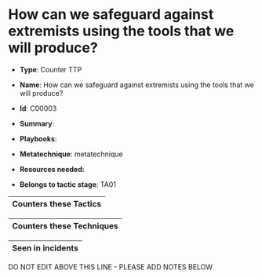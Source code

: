 # How can we safeguard against extremists using the tools that we will produce?

* **Type**: Counter TTP

* **Name**: How can we safeguard against extremists using the tools that we will produce?

* **Id**: C00003

* **Summary**: 

* **Playbooks**: 

* **Metatechnique**: metatechnique

* **Resources needed:** 

* **Belongs to tactic stage**: TA01


| Counters these Tactics |
| ---------------------- |



| Counters these Techniques |
| ------------------------- |



| Seen in incidents |
| ----------------- |


DO NOT EDIT ABOVE THIS LINE - PLEASE ADD NOTES BELOW